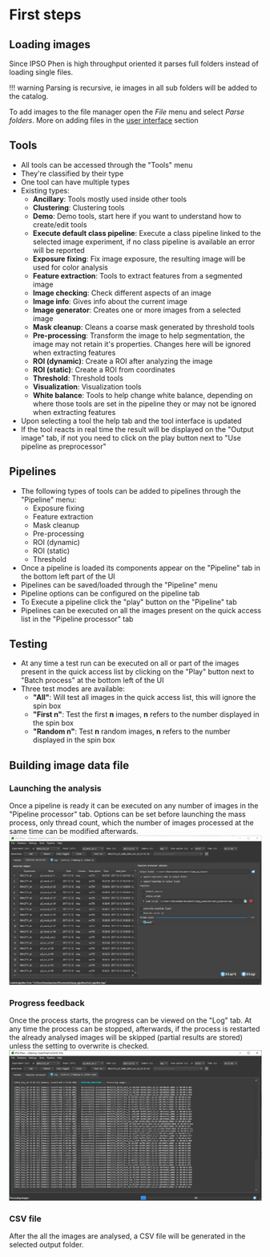 # First steps

## Loading images

Since IPSO Phen is high throughput oriented it parses full folders instead of loading single files.

!!! warning
    Parsing is recursive, ie images in all sub folders will be added to the catalog.

To add images to the file manager open the *File* menu and select *Parse folders*. More on adding files in the [user interface](user_interface.md) section

## Tools

- All tools can be accessed through the "Tools" menu
- They're classified by their type
- One tool can have multiple types
- Existing types:  
    - **Ancillary**: Tools mostly used inside other tools
    - **Clustering**: Clustering tools
    - **Demo**: Demo tools, start here if you want to understand how to create/edit tools
    - **Execute default class pipeline**: Execute a class pipeline linked to the selected image experiment, if no class pipeline is available an error will be reported
    - **Exposure fixing**: Fix image exposure, the resulting image will be used for color analysis
    - **Feature extraction**: Tools to extract features from a segmented image
    - **Image checking**: Check different aspects of an image
    - **Image info**: Gives info about the current image
    - **Image generator**: Creates one or more images from a selected image
    - **Mask cleanup**: Cleans a coarse mask generated by threshold tools
    - **Pre-processing**: Transform the image to help segmentation, the image may not retain it's properties. Changes here will be ignored when extracting features
    - **ROI (dynamic)**: Create a ROI after analyzing the image
    - **ROI (static)**: Create a ROI from coordinates
    - **Threshold**: Threshold tools
    - **Visualization**: Visualization tools
    - **White balance**: Tools to help change white balance, depending on where those tools are set in the pipeline they or may not be ignored when extracting features
- Upon selecting a tool the help tab and the tool interface is updated
- If the tool reacts in real time the result will be displayed on the "Output image" tab, if not you need to click on the play button next to "Use pipeline as preprocessor"

## Pipelines

- The following types of tools can be added to pipelines through the "Pipeline" menu:
    - Exposure fixing
    - Feature extraction
    - Mask cleanup
    - Pre-processing
    - ROI (dynamic)
    - ROI (static)
    - Threshold
- Once a pipeline is loaded its components appear on the "Pipeline" tab in the bottom left part of the UI
- Pipelines can be saved/loaded through the "Pipeline" menu
- Pipeline options can be configured on the pipeline tab
- To Execute a pipeline click the "play" button on the "Pipeline" tab
- Pipelines can be executed on all the images present on the quick access list in the "Pipeline processor" tab

## Testing

- At any time a test run can be executed on all or part of the images present in the quick access list by clicking on the "Play" button next to "Batch process" at the bottom left of the UI
- Three test modes are available:
    - **"All"**: Will test all images in the quick access list, this will ignore the spin box
    - **"First n"**: Test the first **n** images, **n** refers to the number displayed in the spin box
    - **"Random n"**: Test **n** random images, **n** refers to the number displayed in the spin box

## Building image data file

### Launching the analysis

Once a pipeline is ready it can be executed on any number of images in the "Pipeline processor" tab. Options can be set before launching the mass process, only thread count, which the number of images processed at the same time can be modified afterwards.
![Pipeline processor](images/md_image_8.jpg)

### Progress feedback

Once the process starts, the progress can be viewed on the "Log" tab. At any time the process can be stopped, afterwards, if the process is restarted the already analysed images will be skipped (partial results are stored) unless the setting to overwrite is checked.
![Pipeline processor](images/md_image_9.jpg)

### CSV file

After the all the images are analysed, a CSV file will be generated in the selected output folder.
